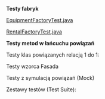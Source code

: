 **Testy fabryk**

[EquipmentFactoryTest.java](../test/java/model/EquipmentFactoryTest.java)

[RentalFactoryTest.java](../test/java/model/RentalFactoryTest.java)


**Testy metod w łańcuchu powiązań**







Testy klas powiązanych relacją 1 do 1:


Testy wzorca Fasada


Testy z symulacją powiązań (Mock)


Zestawy testów (Test Suite):